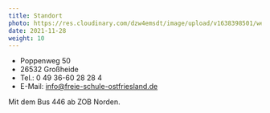 ```yaml
---
title: Standort
photo: https://res.cloudinary.com/dzw4emsdt/image/upload/v1638398501/website/schule_c4lge2.webp
date: 2021-11-28
weight: 10
---
```


* Poppenweg 50
* 26532 Großheide
* Tel.: 0 49 36-60 28 28 4
* E-Mail: info@freie-schule-ostfriesland.de

Mit dem Bus 446 ab ZOB Norden.